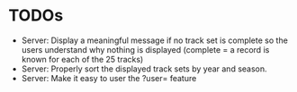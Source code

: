 # TODOs

- Server: Display a meaningful message if no track set is complete so the users understand
  why nothing is displayed (complete = a record is known for each of the 25 tracks)
- Server: Properly sort the displayed track sets by year and season.
- Server: Make it easy to user the ?user= feature
